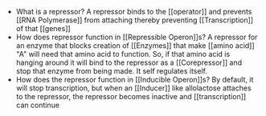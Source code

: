- What is a repressor?
	A repressor binds to the [[operator]] and prevents [[RNA Polymerase]] from attaching thereby preventing [[Transcription]] of that [[genes]]
- How does repressor function in [[Repressible Operon]]s?
	A repressor for an enzyme that blocks creation of [[Enzymes]] that make [[amino acid]] "A" will need that amino acid to function. So, if that amino acid is hanging around it will bind to the repressor as a [[Corepressor]] and stop that enzyme from being made. It self regulates itself.
- How does the repressor function in [[Inducible Operon]]s?
	By default, it will stop transcription, but when an [[Inducer]] like allolactose attaches to the repressor, the repressor becomes inactive and [[transcription]] can continue